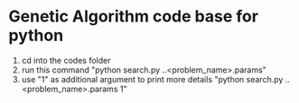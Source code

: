 # Genetic Algorithm code base for python

1. cd into the codes folder
2. run this command 
    "python search.py ..\<problem_name>.params"
3. use "1" as additional argument to print more details
    "python search.py ..\<problem_name>.params 1"
